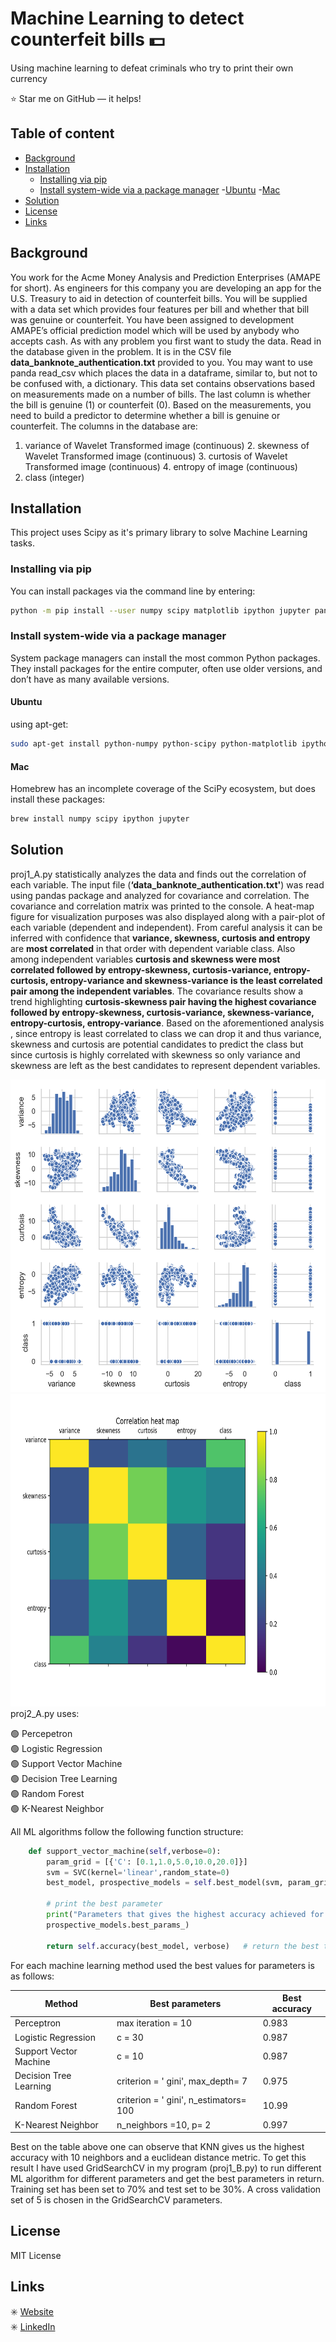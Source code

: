 Machine Learning to detect counterfeit bills :dollar:
======================
Using machine learning to defeat criminals who try to print their own currency

:star: Star me on GitHub — it helps!

## Table of content

- [Background](#background)
- [Installation](#installation)
    - [Installing via pip](#installing-via-pip) 
    - [Install system-wide via a package manager](install-system-wide-via-a-package-manager)
        -[Ubuntu](#ubuntu)
        -[Mac](#mac)
- [Solution](#solution)
- [License](#license)
- [Links](#links)

## Background

You work for the Acme Money Analysis and Prediction Enterprises (AMAPE for short). As engineers for this company you are developing an app for the U.S. Treasury to aid in detection of counterfeit bills. You will be supplied with a data set which provides four features per bill and whether that bill was genuine or counterfeit.
You have been assigned to development AMAPE’s official prediction model which will be used by anybody who accepts cash.
As with any problem you first want to study the data.
Read in the database given in the problem. It is in the CSV file **data_banknote_authentication.txt** provided to you. You may want to use panda read_csv which places the data in a dataframe, similar to, but not to be confused with, a dictionary. This data set contains observations based on measurements made on a number of bills. The last column is whether the bill is genuine (1) or counterfeit (0). Based on the measurements, you need to build a predictor to determine whether a bill is genuine or counterfeit.
The columns in the database are:
1. variance of Wavelet Transformed image (continuous) 2. skewness of Wavelet Transformed image (continuous) 3. curtosis of Wavelet Transformed image (continuous) 4. entropy of image (continuous)
5. class (integer)

## Installation
This project uses Scipy as it's primary library to solve Machine Learning tasks. 
### Installing via pip
You can install packages via the command line by entering:
```bash
python -m pip install --user numpy scipy matplotlib ipython jupyter pandas sympy nose
```
### Install system-wide via a package manager
System package managers can install the most common Python packages. They install packages for the entire computer, often use older versions, and don’t have as many available versions.
#### Ubuntu
using apt-get:
```bash
sudo apt-get install python-numpy python-scipy python-matplotlib ipython ipython-notebook python-pandas python-sympy python-nose
```
#### Mac
Homebrew has an incomplete coverage of the SciPy ecosystem, but does install these packages:
```bash
brew install numpy scipy ipython jupyter
```

## Solution
proj1_A.py statistically analyzes the data and finds out the correlation of each variable. The input file (**‘data_banknote_authentication.txt'**) was read using pandas package and analyzed for covariance and correlation. The covariance and correlation matrix was printed to the console. A heat-map figure for visualization purposes was also displayed along with a pair-plot of each variable (dependent and independent). From careful analysis it can be inferred with confidence that **variance, skewness, curtosis and entropy** are **most correlated** in that order with dependent variable class. Also among independent variables **curtosis and skewness were most correlated followed by entropy-skewness, curtosis-variance, entropy-curtosis, entropy-variance and skewness-variance is the least correlated pair among the independent variables**. The covariance results show a trend highlighting **curtosis-skewness pair having the highest covariance followed by entropy-skewness, curtosis-variance, skewness-variance, entropy-curtosis, entropy-variance**. Based on the aforementioned analysis , since entropy is least correlated to class we can drop it and thus variance, skewness and curtosis are potential candidates to predict the class but since curtosis is highly correlated with skewness so only variance and skewness are left as the best candidates to represent dependent variables.

<img src="images/pair_plot.png" width="600" height="500" />

<img src="images/heatmap.png" width="820" height="500" />
proj2_A.py uses:

:green_circle: Percepetron <br/>
:green_circle: Logistic Regression <br/>
:green_circle: Support Vector Machine <br/>
:green_circle: Decision Tree Learning <br/>
:green_circle: Random Forest <br/>
:green_circle: K-Nearest Neighbor <br/>

All ML algorithms follow the following function structure:
```python
    def support_vector_machine(self,verbose=0):
        param_grid = [{'C': [0.1,1.0,5.0,10.0,20.0]}]                       # optimizing over C
        svm = SVC(kernel='linear',random_state=0)
        best_model, prospective_models = self.best_model(svm, param_grid, verbose)  # get the best model

        # print the best parameter
        print("Parameters that gives the highest accuracy achieved for SVM ",
        prospective_models.best_params_)

        return self.accuracy(best_model, verbose)   # return the best test set accuracy
```
For each machine learning method used the best values for parameters is as follows:

| Method    | Best parameters | Best accuracy |
|-----------|----------------|-----------------|
| Perceptron | max iteration = 10           | 0.983 |
| Logistic Regression | c = 30          | 0.987 |
| Support Vector Machine | c = 10          | 0.987 |
| Decision Tree Learning | criterion = ' gini', max_depth= 7          | 0.975  |
| Random Forest | criterion = ' gini', n_estimators= 100           | 10.99  |
| K-Nearest Neighbor | n_neighbors =10, p= 2 | 0.997  |

Best on the table above one can observe that KNN gives us the highest accuracy with 10 neighbors and a euclidean distance metric. To get this result I have used GridSearchCV in my program (proj1_B.py) to run different ML algorithm for different parameters and get the best parameters in return. Training set has been set to 70% and test set to be 30%. A cross validation set of 5 is chosen in the GridSearchCV parameters. 


## License
MIT License


## Links

:eight_spoked_asterisk: [Website](http://http://gautam-sharma1.github.io) <br/>
:eight_spoked_asterisk: [LinkedIn](https://www.linkedin.com/in/gautamsharm/)
